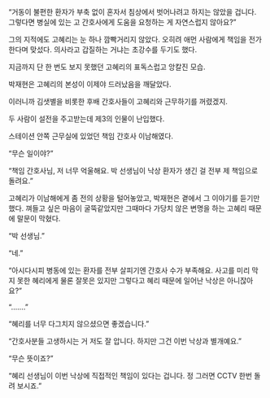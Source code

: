 “거동이 불편한 환자가 부축 없이 혼자서 침상에서 벗어나려고 하지는 않았을 겁니다. 그렇다면 병실에 있는 고 간호사에게 도움을 요청하는 게 자연스럽지 않아요?”

그의 지적에도 고혜리는 눈 하나 깜빡거리지 않았다. 오히려 애먼 사람에게 책임을 전가한다며 맞섰다. 의사라고 갑질하는 거냐는 초강수를 두기도 했다.

지금까지 단 한 번도 보지 못했던 고혜리의 표독스럽고 앙칼진 모습.

박재현은 고혜리의 본성이 이제야 드러났음을 깨달았다.

이러니까 김샛별을 비롯한 후배 간호사들이 고혜리와 근무하기를 꺼렸겠지.

두 사람이 설전을 주고받는데 제3의 인물이 난입했다.

스테이션 안쪽 근무실에 있었던 책임 간호사 이남해였다.

“무슨 일이야?”

“책임 간호사님, 저 너무 억울해요. 박 선생님이 낙상 환자가 생긴 걸 전부 제 책임으로 돌려요.”

고혜리가 이남해에게 좀 전의 상황을 털어놓았고, 박재현은 곁에서 그 이야기를 듣기만 했다. 껴들고 싶은 마음이 굴뚝같았지만 그때마다 가당치 않은 변명을 하는 고혜리 때문에 말문이 막혔다.

“박 선생님.”

“네.”

“아시다시피 병동에 있는 환자를 전부 살피기엔 간호사 수가 부족해요. 사고를 미리 막지 못한 혜리에게 물론 잘못은 있지만 그렇다고 혜리 때문에 일어난 낙상은 아니잖아요?”

“…….”

“혜리를 너무 다그치지 않으셨으면 좋겠습니다.”

“간호사분들 고생하시는 거 저도 잘 압니다. 하지만 그건 이번 낙상과 별개예요.”

“무슨 뜻이죠?”

“혜리 선생님이 이번 낙상에 직접적인 책임이 있다는 겁니다. 정 그러면 CCTV 한번 돌려 보시죠.”